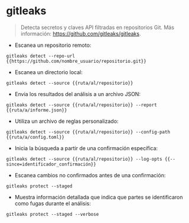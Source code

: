 # gitleaks

> Detecta secretos y claves API filtradas en repositorios Git.
> Más información: <https://github.com/gitleaks/gitleaks>.

- Escanea un repositorio remoto:

`gitleaks detect --repo-url {{https://github.com/nombre_usuario/repositorio.git}}`

- Escanea un directorio local:

`gitleaks detect --source {{ruta/al/repositorio}}`

- Envia los resultados del análisis a un archivo JSON:

`gitleaks detect --source {{ruta/al/repositorio}} --report {{ruta/a/informe.json}}`

- Utiliza un archivo de reglas personalizado:

`gitleaks detect --source {{ruta/al/repositorio}} --config-path {{ruta/a/config.toml}}`

- Inicia la búsqueda a partir de una confirmación específica:

`gitleaks detect --source {{ruta/al/repositorio}} --log-opts {{--since=identificador_confirmación}}`

- Escanea cambios no confirmados antes de una confirmación:

`gitleaks protect --staged`

- Muestra información detallada que indica que partes se identificaron como fugas durante el análisis:

`gitleaks protect --staged --verbose`
